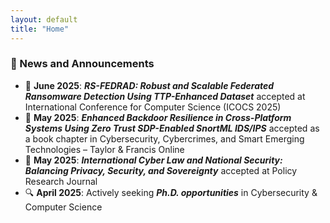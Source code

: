 ```yaml
---
layout: default
title: "Home"
---
```


### 📢 News and Announcements

- 📅 **June 2025**: _**RS-FEDRAD: Robust and Scalable Federated Ransomware Detection Using TTP-Enhanced Dataset**_ accepted at International Conference for Computer Science (ICOCS 2025)  
- 📘 **May 2025**: _**Enhanced Backdoor Resilience in Cross-Platform Systems Using Zero Trust SDP-Enabled SnortML IDS/IPS**_ accepted as a book chapter in Cybersecurity, Cybercrimes, and Smart Emerging Technologies – Taylor & Francis Online  
- 📝 **May 2025**: _**International Cyber Law and National Security: Balancing Privacy, Security, and Sovereignty**_ accepted at Policy Research Journal  
- 🔍 **April 2025**: Actively seeking _**Ph.D. opportunities**_ in Cybersecurity & Computer Science
